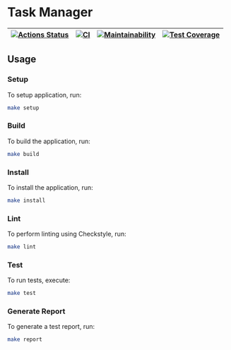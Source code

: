 # Task Manager

<div align="center">

| [![Actions Status](https://github.com/stanmoskalenko/java-project-99/actions/workflows/hexlet-check.yml/badge.svg)](https://github.com/stanmoskalenko/java-project-99/actions) | [![CI](https://github.com/stanmoskalenko/java-project-72/actions/workflows/main.yml/badge.svg)](https://github.com/stanmoskalenko/java-project-72/actions/workflows/main.yml) | [![Maintainability](https://api.codeclimate.com/v1/badges/70ce9a4284a3eaf6a1ad/maintainability)](https://codeclimate.com/github/stanmoskalenko/java-project-99/maintainability) | [![Test Coverage](https://api.codeclimate.com/v1/badges/70ce9a4284a3eaf6a1ad/test_coverage)](https://codeclimate.com/github/stanmoskalenko/java-project-99/test_coverage) |
|---|---|---| ---|

</div>

## Usage

### Setup

To setup application, run:

```bash
make setup
```

### Build

To build the application, run:

```bash
make build
```

### Install

To install the application, run:

```bash
make install
```

### Lint

To perform linting using Checkstyle, run:

```bash
make lint
```

### Test

To run tests, execute:

```bash
make test
```

### Generate Report

To generate a test report, run:

```bash
make report
```